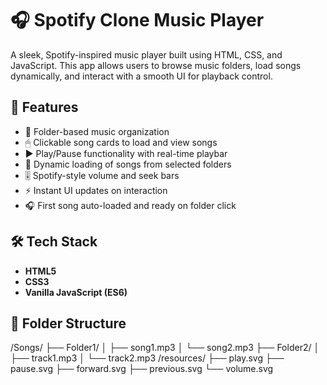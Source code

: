 # 🎧 Spotify Clone Music Player

A sleek, Spotify-inspired music player built using HTML, CSS, and JavaScript. This app allows users to browse music folders, load songs dynamically, and interact with a smooth UI for playback control.

## 🚀 Features

- 🎵 Folder-based music organization
- 🖱 Clickable song cards to load and view songs
- ▶️ Play/Pause functionality with real-time playbar
- 📂 Dynamic loading of songs from selected folders
- 🎚 Spotify-style volume and seek bars
- ⚡ Instant UI updates on interaction
- 🎧 First song auto-loaded and ready on folder click

## 🛠 Tech Stack

- **HTML5**
- **CSS3**
- **Vanilla JavaScript (ES6)**

## 📁 Folder Structure

/Songs/
├── Folder1/
│ ├── song1.mp3
│ └── song2.mp3
├── Folder2/
│ ├── track1.mp3
│ └── track2.mp3
/resources/
├── play.svg
├── pause.svg
├── forward.svg
├── previous.svg
└── volume.svg


